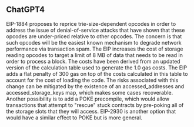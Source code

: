 ## ChatGPT4

EIP-1884 proposes to reprice trie-size-dependent opcodes in order to address the issue of denial-of-service attacks that have shown that these opcodes are under-priced relative to other opcodes. The concern is that such opcodes will be the easiest known mechanism to degrade network performance via transaction spam. The EIP increases the cost of storage reading opcodes to target a limit of 8 MB of data that needs to be read in order to process a block. The costs have been derived from an updated version of the calculation table used to generate the 1.0 gas costs. The EIP adds a flat penalty of 300 gas on top of the costs calculated in this table to account for the cost of loading the code. The risks associated with this change can be mitigated by the existence of an accessed_addresses and accessed_storage_keys map, which makes some cases recoverable. Another possibility is to add a POKE precompile, which would allow transactions that attempt to "rescue" stuck contracts by pre-poking all of the storage slots that they will access. EIP-2930 is another option that would have a similar effect to POKE but is more general.
